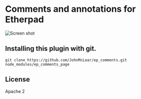 # Comments and annotations for Etherpad

![Screen shot](http://i.imgur.com/UZIP6wR.png)

## Installing this plugin with git.
``git clone https://github.com/JohnMcLear/ep_comments.git node_modules/ep_comments_page``

## License
Apache 2
